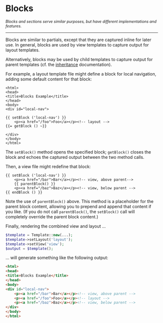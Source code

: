 # Blocks

<p style="font-size: 90%;"><em>Blocks and sections serve similar purposes,
but have different implementations and features.</em></p>

* * *

Blocks are similar to partials, except that they are captured inline for later
use. In general, blocks are used by view templates to capture output for
layout templates.

Alternatively, blocks may be used by child templates to capture output for
parent templates (cf.  the [inheritance](./inheritance.md) documentation).

For example, a layout template file might define a block for local navigation,
adding some default content for that block:

```html+php
<html>
<head>
<title>Blocks Example</title>
</head>
<body>
<div id="local-nav">

{{ setBlock ('local-nav') }}
    <p><a href="/foo">Foo</a></p><!-- layout -->
{{= getBlock () ~}}

</div>
</body>
</html>
```

The `setBlock()` method opens the specified block; `getBlock()` closes the
block and echoes the captured output between the two method calls.

Then, a view file might redefine that block:

```html+php
{{ setBlock ('local-nav') }}
    <p><a href="/bar">Bar</a></p><!-- view, above parent-->
    {{ parentBlock() }}
    <p><a href="/baz">Baz</a></p><!-- view, below parent -->
{{ endBlock () }}
```

Note the use of `parentBlock()` above. This method is a placeholder for the
parent block content, allowing you to prepend and append that content if you
like. (If you do not call `parentBlock()`, the `setBlock()` call will
completely override the parent block content.)

Finally, rendering the combined view and layout ...

```php
$template = Template::new(...);
$template->setLayout('layout');
$template->setView('view');
$output = $template();
```

... will generate something like the following output:

```html
<html>
<head>
<title>Blocks Example</title>
</head>
<body>
<div id="local-nav">
    <p><a href="/bar">Bar</a></p><!-- view, above parent -->
    <p><a href="/foo">Foo</a></p><!-- layout -->
    <p><a href="/baz">Baz</a></p><!-- view, below parent -->
</div>
</body>
</html>
```
